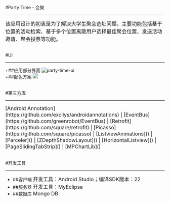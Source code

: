 <br/><br/><br/>
#Party Time - 会聚
- - -
<font size=3>该应用设计的初衷是为了解决大学生聚会选址问题。主要功能包括基于位置的活动检索、基于多个位置离散用户选择最佳聚会位置、发送活动邀请、聚会投票等功能。</font>
<br/><br/>

#UI
- - -
+##应用部分界面
![party-time-ui](http://a3.qpic.cn/psb?/V14JTbGQ23zo31/M5.hRQ5CYfwEGWYFBtBeBTNtJymLvl9i0qUxfxM1J.I!/b/dIoBAAAAAAAA&ek=1&kp=1&pt=0&bo=gAIeCgAAAAAFB7I!&sce=0-12-12&rf=viewer_4)
<br/>
+##配色方案
![](http://a1.qpic.cn/psb?/V14JTbGQ23zo31/64LnlcYjBJNHHKFo30t2w4FKfFRUaz1aXqds16uyo8I!/b/dG8AAAAAAAAA&bo=YgOtAAAAAAADB.4!&rf=viewer_4)
<br/><br/>

#第三方库
- - -
<font size=3>
[Android Annotation](https://github.com/excilys/androidannotations) | 
[EventBus](https://github.com/greenrobot/EventBus) | 
[Retrofit](https://github.com/square/retrofit) | 
[Picasso](https://github.com/square/picasso) | 
[ListviewAnimations]() | 
[Parceler]() |
[ZDepthShadowLayout]() | 
[HorizontalListview]() |
[PageSlidingTabStrip]() | 
[MPChartLib]()
</font>
<br/><br/>

#开发工具
- - -
+ ##客户端
<font size=3>开发工具：Android Studio；编译SDK版本：22</font>
+ ##服务器
<font size=3>开发工具：MyEclipse</font>
+ ##数据库
<font size=3>Mongo DB</font>
<br/><br/><br/><br/><br/><br/>
